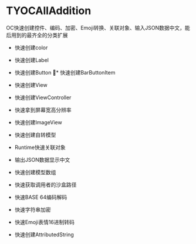 # TYOCAllAddition
OC快速创建控件、编码、加密、Emoji转换、关联对象、输入JSON数据中文，能后用到的最齐全的分类扩展




* 快速创建color

* 快速创建Label
* 快速创建Button
* 快速创建BarButtonItem

* 快速创建View
* 快速创建ViewController
* 快速拿到屏幕宽高分辨率
* 快速创建ImageView

* 快速创建自转模型
* Runtime快速关联对象

* 输出JSON数据显示中文
* 快速创建模型数组

* 快速获取调用者的沙盒路径
* 快速BASE 64编码解码
* 快速字符串加密
* 快速Emoji表情16进制转码
* 快速创建AttributedString
